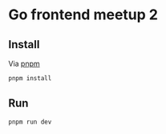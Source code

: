 # Go frontend meetup 2

## Install

Via [pnpm](https://github.com/pnpm/pnpm)

```bash
pnpm install
```

## Run

```bash
pnpm run dev
```
